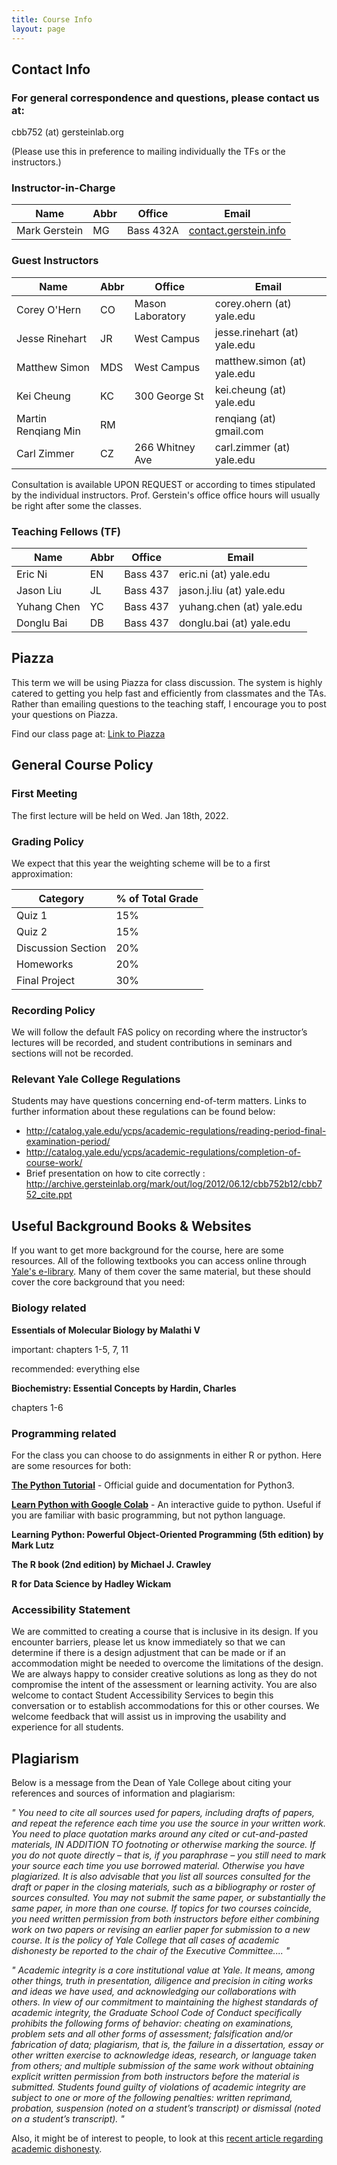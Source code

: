```yaml
---
title: Course Info
layout: page
---
```


## Contact Info

### For general correspondence and questions, please contact us at:

cbb752 (at) gersteinlab.org

(Please use this in preference to mailing individually the TFs or the instructors.)

### Instructor-in-Charge

| Name | Abbr | Office | Email |
| --- | --- | --- | --- |
| Mark Gerstein | MG | Bass 432A | [contact.gerstein.info](http://contact.gerstein.info) |

### Guest Instructors

| Name | Abbr | Office | Email |
| --- | --- | --- | --- |
| Corey O'Hern	     | CO | Mason Laboratory	| corey.ohern (at) yale.edu |
| Jesse Rinehart	 | JR | West Campus	| jesse.rinehart (at) yale.edu |
| Matthew Simon	     | MDS | West Campus	| matthew.simon (at) yale.edu |
| Kei Cheung	     | KC | 300 George St	| kei.cheung (at) yale.edu |
| Martin Renqiang Min| RM |	                | renqiang (at) gmail.com |
| Carl Zimmer	     | CZ | 266 Whitney Ave	| carl.zimmer (at) yale.edu |

Consultation is available UPON REQUEST or according to times stipulated by the individual instructors. Prof. Gerstein's office office hours will usually be right after some the classes.

### Teaching Fellows (TF)

| Name | Abbr | Office | Email |
| --- | --- | --- | --- |
| Eric Ni	| EN  | Bass 437	| eric.ni (at) yale.edu |
| Jason Liu   | JL | Bass 437	| jason.j.liu (at) yale.edu |
| Yuhang Chen	| YC  | Bass 437	| yuhang.chen (at) yale.edu |
| Donglu Bai	| DB  | Bass 437	| donglu.bai (at) yale.edu |

## Piazza

This term we will be using Piazza for class discussion. The system is highly catered to getting you help fast and efficiently from classmates and the TAs. Rather than emailing questions to the teaching staff, I encourage you to post your questions on Piazza. 

Find our class page at: [Link to Piazza](https://piazza.com/yale/spring2023/mbb452mcdb452mbb752mcdb752cbb752mbb753mbb754cpsc752sds352)

## General Course Policy

### First Meeting
The first lecture will be held on Wed. Jan 18th, 2022. 

### Grading Policy
We expect that this year the weighting scheme will be to a first approximation:

| Category	| % of Total Grade |
|---|---|
| Quiz 1 |	15% |
| Quiz 2 |	15% |
| Discussion Section |	20% |
| Homeworks	| 20% |
| Final Project	| 30% |

### Recording Policy
We will follow the default FAS policy on recording where the instructor’s lectures will be recorded, and student contributions in seminars and sections will not be recorded.

### Relevant Yale College Regulations

Students may have questions concerning end-of-term matters. Links to further information about these regulations can be found below:
- http://catalog.yale.edu/ycps/academic-regulations/reading-period-final-examination-period/
- http://catalog.yale.edu/ycps/academic-regulations/completion-of-course-work/
- Brief presentation on how to cite correctly : http://archive.gersteinlab.org/mark/out/log/2012/06.12/cbb752b12/cbb752_cite.ppt

## Useful Background Books & Websites

If you want to get more background for the course, here are some resources. All of the following textbooks you can access online through [Yale's e-library](https://elibrary.med.yale.edu/). Many of them cover the same material, but these should cover the core background that you need:

### Biology related

**Essentials of Molecular Biology by Malathi V**

important: chapters 1-5, 7, 11

recommended: everything else

**Biochemistry: Essential Concepts by Hardin, Charles**

chapters 1-6

### Programming related
For the class you can choose to do assignments in either R or python. Here are some resources for both:

**[The Python Tutorial](https://docs.python.org/3/tutorial/)** - Official guide and documentation for Python3.

**[Learn Python with Google Colab](https://colab.research.google.com/github/cs231n/cs231n.github.io/blob/master/python-colab.ipynb)** - An interactive guide to python. Useful if you are familiar with basic programming, but not python language. 

**Learning Python: Powerful Object-Oriented Programming (5th edition) by Mark Lutz**

**The R book (2nd edition) by Michael J. Crawley**

**R for Data Science by Hadley Wickam**

### Accessibility Statement
We are committed to creating a course that is inclusive in its design. If you encounter barriers, please let us know immediately so that we can determine if there is a design adjustment that can be made or if an accommodation might be needed to overcome the limitations of the design. We are always happy to consider creative solutions as long as they do not compromise the intent of the assessment or learning activity. You are also welcome to contact Student Accessibility Services to begin this conversation or to establish accommodations for this or other courses. We welcome feedback that will assist us in improving the usability and experience for all students.


## Plagiarism

Below is a message from the Dean of Yale College about citing your references and sources of information and plagiarism:

*" You need to cite all sources used for papers, including drafts of papers, and repeat the reference each time you use the source in your written work. You need to place quotation marks around any cited or cut-and-pasted materials, IN ADDITION TO footnoting or otherwise marking the source. If you do not quote directly – that is, if you paraphrase – you still need to mark your source each time you use borrowed material. Otherwise you have plagiarized. It is also advisable that you list all sources consulted for the draft or paper in the closing materials, such as a bibliography or roster of sources consulted.
You may not submit the same paper, or substantially the same paper, in more than one course. If topics for two courses coincide, you need written permission from both instructors before either combining work on two papers or revising an earlier paper for submission to a new course.
It is the policy of Yale College that all cases of academic dishonesty be reported to the chair of the Executive Committee.... "*

*"  Academic integrity is a core institutional value at Yale. It means, among other things, truth in presentation, diligence and precision in citing
works and ideas we have used, and acknowledging our collaborations with others. In view of our commitment to maintaining the highest standards of academic integrity, the Graduate School Code of Conduct specifically prohibits the following forms of behavior: cheating on examinations, problem sets and all other forms of assessment; falsification and/or fabrication of data; plagiarism, that is, the failure in a dissertation, essay or other written exercise to acknowledge ideas, research, or language taken from others; and multiple submission of the same work without obtaining explicit written permission from both instructors before the material is submitted. Students found guilty of violations of academic integrity are subject to one or more of the following penalties: written reprimand, probation, suspension (noted on a student’s transcript) or dismissal (noted on a student’s transcript). "*

Also, it might be of interest to people, to look at this [recent article regarding academic dishonesty](http://www.yaledailynews.com/news/2012/sep/11/blurring-cheating-collaboration/).
